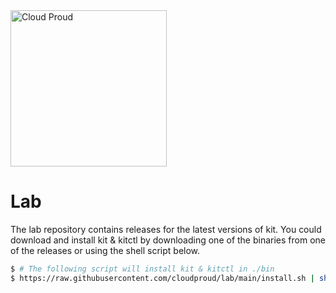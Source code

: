 <img src="https://github.com/cloudproud/lab/assets/3440116/9a92844f-15a6-45a1-9f75-5f26b56b8ee8" width="250px" alt="Cloud Proud" />

# Lab

The lab repository contains releases for the latest versions of kit.
You could download and install kit & kitctl by downloading one of the binaries from one of the releases or using the shell script below.

```sh
$ # The following script will install kit & kitctl in ./bin
$ https://raw.githubusercontent.com/cloudproud/lab/main/install.sh | sh
```